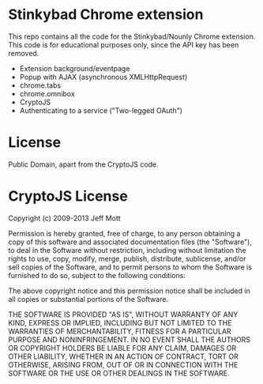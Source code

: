 Stinkybad Chrome extension
==========================

This repo contains all the code for the Stinkybad/Nounly Chrome extension.
This code is for educational purposes only, since the API key has been removed.

* Extension background/eventpage
* Popup with AJAX (asynchronous XMLHttpRequest)
* chrome.tabs
* chrome.omnibox
* CryptoJS
* Authenticating to a service ("Two-legged OAuth")


License
=======
Public Domain, apart from the CryptoJS code.

CryptoJS License
================
Copyright (c) 2009-2013 Jeff Mott

Permission is hereby granted, free of charge, to any person obtaining a copy of this software and associated documentation files (the "Software"), to deal in the Software without restriction, including without limitation the rights to use, copy, modify, merge, publish, distribute, sublicense, and/or sell copies of the Software, and to permit persons to whom the Software is furnished to do so, subject to the following conditions:

The above copyright notice and this permission notice shall be included in all copies or substantial portions of the Software.

THE SOFTWARE IS PROVIDED "AS IS", WITHOUT WARRANTY OF ANY KIND, EXPRESS OR IMPLIED, INCLUDING BUT NOT LIMITED TO THE WARRANTIES OF MERCHANTABILITY, FITNESS FOR A PARTICULAR PURPOSE AND NONINFRINGEMENT. IN NO EVENT SHALL THE AUTHORS OR COPYRIGHT HOLDERS BE LIABLE FOR ANY CLAIM, DAMAGES OR OTHER LIABILITY, WHETHER IN AN ACTION OF CONTRACT, TORT OR OTHERWISE, ARISING FROM, OUT OF OR IN CONNECTION WITH THE SOFTWARE OR THE USE OR OTHER DEALINGS IN THE SOFTWARE.
